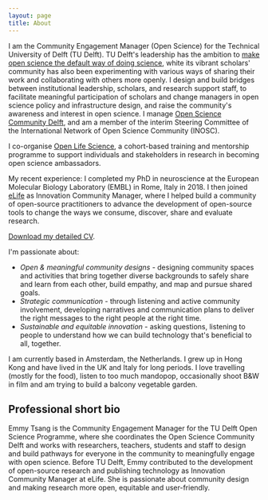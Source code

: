 ```yaml
---
layout: page
title: About
---
```


I am the Community Engagement Manager (Open Science) for the Technical University of Delft (TU Delft). TU Delft's leadership has the ambition to [make open science the default way of doing science](https://repository.tudelft.nl/islandora/object/uuid%3Af2faff07-408f-4cec-bd87-0919c9e4c26f), white its vibrant scholars' community has also been experimenting with various ways of sharing their work and collaborating with others more openly. I design and build bridges between institutional leadership, scholars, and research support staff, to facilitate meaningful participation of scholars and change managers in open science policy and infrastructure design, and raise the community's awareness and interest in open science. I manage [Open Science Community Delft](https://osc-delft.github.io), and am a member of the interim Steering Committee of the International Network of Open Science Community (INOSC).

I co-organise [Open Life Science](https://openlifesci.org), a cohort-based training and mentorship programme to support individuals and stakeholders in research in becoming open science ambassadors.

My recent experience: I completed my PhD in neuroscience at the European Molecular Biology Laboratory (EMBL) in Rome, Italy in 2018. I then joined [eLife](https://elifesciences.org/about/technology) as Innovation Community Manager, where I helped build a community of open-source practitioners to advance the development of open-source tools to change the ways we consume, discover, share and evaluate research.

[Download my detailed CV](assets/EMMY_TSANG_CV_June%202021_PUBLIC.pdf).

I'm passionate about:
- *Open & meaningful community designs* - designing community spaces and activities that bring together diverse backgrounds to safely share and learn from each other, build empathy, and map and pursue shared goals.
- *Strategic communication* - through listening and active community involvement, developing narratives and communication plans to deliver the right messages to the right people at the right time.
- *Sustainable and equitable innovation* - asking questions, listening to people to understand how we can build technology that's beneficial to all, together.

I am currently based in Amsterdam, the Netherlands. I grew up in Hong Kong and have lived in the UK and Italy for long periods. I love travelling (mostly for the food), listen to too much mandopop, occasionally shoot B&W in film and am trying to build a balcony vegetable garden.

## Professional short bio

Emmy Tsang is the Community Engagement Manager for the TU Delft Open Science Programme, where she coordinates the Open Science Community Delft and works with researchers, teachers, students and staff to design and build pathways for everyone in the community to meaningfully engage with open science. Before TU Delft, Emmy contributed to the development of open-source research and publishing technology as Innovation Community Manager at eLife. She is passionate about community design and making research more open, equitable and user-friendly.
